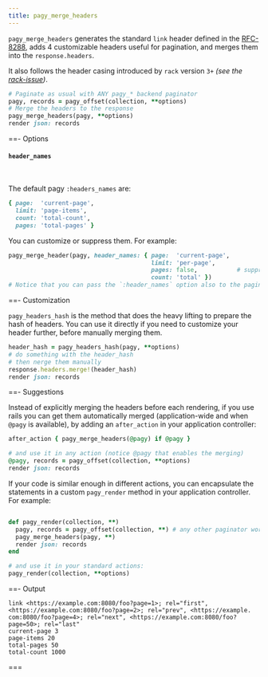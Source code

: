 ```yaml
---
title: pagy_merge_headers
---
```


`pagy_merge_headers` generates the standard `link` header defined in the
[RFC-8288](https://tools.ietf.org/html/rfc8288), adds 4 customizable headers useful for pagination, and merges them into the `response.headers`.

It also follows the header casing introduced by `rack` version `3+` _(see the [rack-issue](https://github.com/rack/rack/issues/1592))_.

```ruby Controller (action)
# Paginate as usual with ANY pagy_* backend paginator
pagy, records = pagy_offset(collection, **options)
# Merge the headers to the response
pagy_merge_headers(pagy, **options)
render json: records
```

==- Options

#### `header_names`
<br/>

The default pagy `:headers_names` are:

```ruby
{ page:  'current-page',
  limit: 'page-items',
  count: 'total-count',
  pages: 'total-pages' }
```

You can customize or suppress them. For example:

```ruby Controller
pagy_merge_header(pagy, header_names: { page:  'current-page',
                                        limit: 'per-page',
                                        pages: false,           # suppress the output
                                        count: 'total' })
# Notice that you can pass the `:header_names` option also to the paginator 
```

==- Customization
<br/>

`pagy_headers_hash` is the method that does the heavy lifting to prepare the hash of headers. You can use it directly if you need to customize your header further, before manually merging them.

```ruby Controller (action)
header_hash = pagy_headers_hash(pagy, **options)
# do something with the header_hash
# then nerge them manually
response.headers.merge!(header_hash)
render json: records
```

==- Suggestions
<br/>

Instead of explicitly merging the headers before each rendering, if you use rails you can get them automatically merged (application-wide and when `@pagy` is available), by adding an `after_action` in your application controller:

```ruby Controller (after_action)
after_action { pagy_merge_headers(@pagy) if @pagy }

# and use it in any action (notice @pagy that enables the merging)
@pagy, records = pagy_offset(collection, **options)
render json: records
```

If your code is similar enough in different actions, you can encapsulate the statements in a custom `pagy_render` method in your
application controller. For example:

```ruby Controller (pagy_render)

def pagy_render(collection, **)
  pagy, records = pagy_offset(collection, **) # any other paginator works
  pagy_merge_headers(pagy, **)
  render json: records
end

# and use it in your standard actions:
pagy_render(collection, **options)
```

==- Output

```text Example of the default HTTP headers
link <https://example.com:8080/foo?page=1>; rel="first", <https://example.com:8080/foo?page=2>; rel="prev", <https://example.
com:8080/foo?page=4>; rel="next", <https://example.com:8080/foo?page=50>; rel="last"
current-page 3
page-items 20
total-pages 50
total-count 1000
```

===
